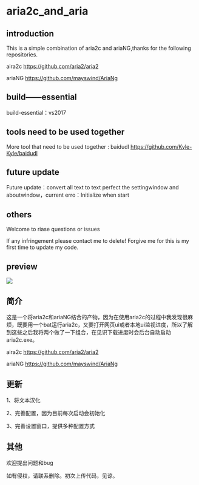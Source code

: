 # aria2c_and_aria
## introduction
This is a simple combination of aria2c and ariaNG,thanks for the following repositories.

aira2c https://github.com/aria2/aria2

ariaNG https://github.com/mayswind/AriaNg
## build——essential
build-essential：vs2017
## tools need to be used together
More tool that need to be used together : baidudl https://github.com/Kyle-Kyle/baidudl
## future update
Future update：convert all text to text
               perfect the settingwindow and aboutwindow，current erro：Initialize when start
## others               
Welcome to riase questions or issues

If any infringement please contact me to delete! Forgive me for this is my first time to update my code.
     
## preview    
![](http://chuantu.biz/t6/356/1534125086x-1566688688.png)  
     
## 简介               
这是一个将aria2c和ariaNG结合的产物，因为在使用aria2c的过程中我发现很麻烦，既要用一个bat运行aria2c，又要打开网页ui或者本地ui监视进度，所以了解到这些之后我将两个做了一下组合，在见识下载进度时会后台自动启动aria2c.exe。

aira2c https://github.com/aria2/aria2

ariaNG https://github.com/mayswind/AriaNg
## 更新
1、将文本汉化

2、完善配置，因为目前每次启动会初始化

3、完善设置窗口，提供多种配置方式

## 其他          
欢迎提出问题和bug

如有侵权，请联系删除。初次上传代码，见谅。

